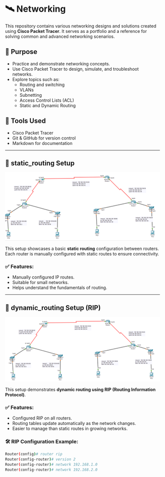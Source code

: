 # 🛰️ Networking

This repository contains various networking designs and solutions created using **Cisco Packet Tracer**. It serves as a portfolio and a reference for solving common and advanced networking scenarios.

## 📌 Purpose

- Practice and demonstrate networking concepts.
- Use Cisco Packet Tracer to design, simulate, and troubleshoot networks.
- Explore topics such as:
  - Routing and switching
  - VLANs
  - Subnetting
  - Access Control Lists (ACL)
  - Static and Dynamic Routing

## 🧩 Tools Used

- Cisco Packet Tracer
- Git & GitHub for version control
- Markdown for documentation

---

## 📁 static_routing Setup

![Example Network Topology](images/topology_example.png)

This setup showcases a basic **static routing** configuration between routers. Each router is manually configured with static routes to ensure connectivity.

### ✅ Features:
- Manually configured IP routes.
- Suitable for small networks.
- Helps understand the fundamentals of routing.

---

## 📁 dynamic_routing Setup (RIP)

![RIP Dynamic Routing Topology](images/imagesrip_topology.png)

This setup demonstrates **dynamic routing using RIP (Routing Information Protocol)**.

### ✅ Features:
- Configured RIP on all routers.
- Routing tables update automatically as the network changes.
- Easier to manage than static routes in growing networks.

### 🛠️ RIP Configuration Example:
```bash
Router(config)# router rip
Router(config-router)# version 2
Router(config-router)# network 192.168.1.0
Router(config-router)# network 192.168.2.0
